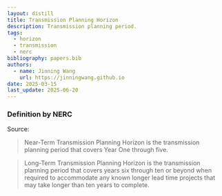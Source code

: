```yaml
---
layout: distill
title: Transmission Planning Horizon
description: Transmission planning period.
tags:
  - horizon
  - transmission
  - nerc
bibliography: papers.bib
authors:
  - name: Jinning Wang
    url: https://jinningwang.github.io
date: 2025-03-15
last_update: 2025-06-20
---
```


### Definition by NERC

Source: <d-cite key="nerc2024glossary"></d-cite>

> Near-Term Transmission Planning Horizon is the transmission planning period that covers Year One through five.

> Long-Term Transmission Planning Horizon is the transmission planning period that covers years six through ten or beyond when required to accommodate any known longer lead time projects that may take longer than ten years to complete.
